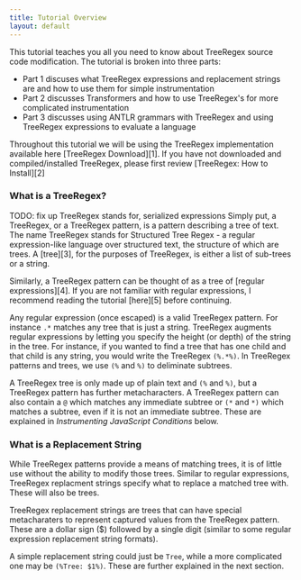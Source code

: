 ```yaml
---
title: Tutorial Overview
layout: default
---
```

This tutorial teaches you all you need to know about TreeRegex source code modification.  The tutorial is broken into three parts:

- Part 1 discuses what TreeRegex expressions and replacement strings are and how to use them for simple instrumentation
- Part 2 discusses Transformers and how to use TreeRegex's for more complicated instrumentation
- Part 3 discusses using ANTLR grammars with TreeRegex and using TreeRegex expressions to evaluate a language

Throughout this tutorial we will be using the TreeRegex implementation available here [TreeRegex Download][1].  If you have not downloaded and compiled/installed TreeRegex, please first review [TreeRegex: How to Install][2]

### What is a TreeRegex?
TODO: fix up TreeRegex stands for, serialized expressions
Simply put, a TreeRegex, or a TreeRegex pattern, is a pattern describing a tree of text.  The name TreeRegex stands for Structured Tree Regex - a regular expression-like language over structured text, the structure of which are trees.  A [tree][3], for the purposes of TreeRegex, is either a list of sub-trees or a string.

Similarly, a TreeRegex pattern can be thought of as a tree of [regular expressions][4].  If you are not familiar with regular expressions, I recommend reading the tutorial [here][5] before continuing.

Any regular expression (once escaped) is a valid TreeRegex pattern.  For instance `.*` matches any tree that is just a string.  TreeRegex augments regular expressions by letting you specify the height (or depth) of the string in the tree.  For instance, if you wanted to find a tree that has one child and that child is any string, you would write the TreeRegex `(%.*%)`.  In TreeRegex patterns and trees, we use `(%` and `%)` to deliminate subtrees.

A TreeRegex tree is only made up of plain text and `(%` and `%)`, but a TreeRegex pattern has further metacharacters.  A TreeRegex pattern can also contain a `@` which matches any immediate subtree or `(*` and `*)` which matches a subtree, even if it is not an immediate subtree.  These are explained in *Instrumenting JavaScript Conditions* below.

### What is a Replacement String
While TreeRegex patterns provide a means of matching trees, it is of little use without the ability to modify those trees.  Similar to regular expressions, TreeRegex replacment strings specify what to replace a matched tree with.  These will also be trees.

TreeRegex replacement strings are trees that can have special metacharaters to represent captured values from the TreeRegex pattern.  These are a dollar sign ($) followed by a single digit (similar to some regular expression replacement string formats).

A simple replacement string could just be `Tree`, while a more complicated one may be `(%Tree: $1%)`.  These are further explained in the next section.

